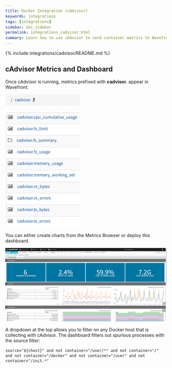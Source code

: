 ```yaml
---
title: Docker Integration (cAdvisor)
keywords: integrations
tags: [integrations]
sidebar: doc_sidebar
permalink: integrations_cadvisor.html
summary: Learn how to use cAdvisor to send container metrics to Wavefront.
---
```


{% include integrations/cadvisor/README.md %}

## cAdvisor Metrics and Dashboard
Once cAdvisor is running, metrics prefixed with **cadvisor.** appear in Wavefront:

![cadvisor metrics](images/cadvisor_metrics.png)

You can either create charts from the Metrics Browser or deploy this dashboard. 

![cadvisor dashboard](images/cadvisor_dashboard.png)

A dropdown at the top allows you to filter on any Docker host that is collecting with cAdvisor. The dashboard filters out spurious processes with the source filter:

```
source="${chost}" and not container="/user/*" and not container="/" and not container="/docker" and not container="/user" and not container="/init.*"
```


